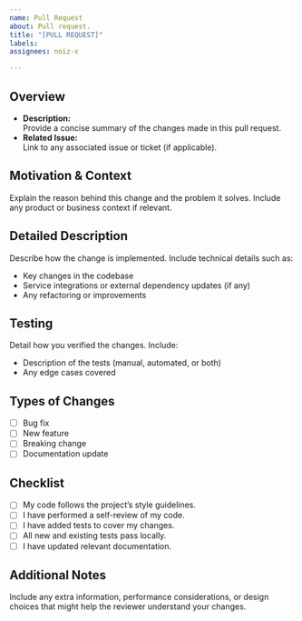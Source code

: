 ```yaml
---
name: Pull Request
about: Pull request.
title: "[PULL REQUEST]"
labels: 
assignees: noiz-x

---
```



## Overview
- **Description:**  
  Provide a concise summary of the changes made in this pull request.
- **Related Issue:**  
  Link to any associated issue or ticket (if applicable).

## Motivation & Context
Explain the reason behind this change and the problem it solves. Include any product or business context if relevant.

## Detailed Description
Describe how the change is implemented. Include technical details such as:
- Key changes in the codebase
- Service integrations or external dependency updates (if any)
- Any refactoring or improvements

## Testing
Detail how you verified the changes. Include:
- Description of the tests (manual, automated, or both)
- Any edge cases covered

## Types of Changes
- [ ] Bug fix
- [ ] New feature
- [ ] Breaking change
- [ ] Documentation update

## Checklist
- [ ] My code follows the project’s style guidelines.
- [ ] I have performed a self-review of my code.
- [ ] I have added tests to cover my changes.
- [ ] All new and existing tests pass locally.
- [ ] I have updated relevant documentation.

## Additional Notes
Include any extra information, performance considerations, or design choices that might help the reviewer understand your changes.
